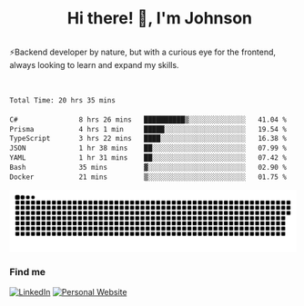 <div id="user-content-toc">
  <ul align="center">
    <summary><h1 style="display: inline-block">Hi there! 👋, I'm Johnson</h1></summary>
  </ul>
</div>

⚡Backend developer by nature, but with a curious eye for the frontend, always looking to learn and expand my skills.

<br>


<!--START_SECTION:waka-->

```txt
Total Time: 20 hrs 35 mins

C#               8 hrs 26 mins   ██████████▒░░░░░░░░░░░░░░   41.04 %
Prisma           4 hrs 1 min     █████░░░░░░░░░░░░░░░░░░░░   19.54 %
TypeScript       3 hrs 22 mins   ████░░░░░░░░░░░░░░░░░░░░░   16.38 %
JSON             1 hr 38 mins    ██░░░░░░░░░░░░░░░░░░░░░░░   07.99 %
YAML             1 hr 31 mins    ██░░░░░░░░░░░░░░░░░░░░░░░   07.42 %
Bash             35 mins         ▓░░░░░░░░░░░░░░░░░░░░░░░░   02.90 %
Docker           21 mins         ▒░░░░░░░░░░░░░░░░░░░░░░░░   01.75 %
```

<!--END_SECTION:waka-->

<picture>
  <source  srcset="https://github.com/joshwambere/joshwambere/blob/output/github-contribution-grid-snake-dark.svg?palette=github-dark">
  <source  srcset="https://github.com/joshwambere/joshwambere/blob/output/github-contribution-grid-snake.svg">
  <img alt="github contribution grid snake animation" src="https://github.com/joshwambere/joshwambere/blob/output/github-contribution-grid-snake.svg">
</picture>

### Find me
<a href="https://www.linkedin.com/in/dusabe-johnson" target="_blank"><img src="https://img.shields.io/badge/LinkedIn-%230077B5.svg?&style=flat&logo=linkedin&logoColor=white" alt="LinkedIn"></a>
‎‎ [![Personal Website](https://img.shields.io/badge/visit-Johnsonis.me-blue)](https://johnsonis.me/)
